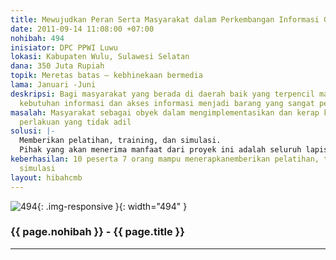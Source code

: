 ```yaml
---
title: Mewujudkan Peran Serta Masyarakat dalam Perkembangan Informasi Global
date: 2011-09-14 11:08:00 +07:00
nohibah: 494
inisiator: DPC PPWI Luwu
lokasi: Kabupaten Wulu, Sulawesi Selatan
dana: 350 Juta Rupiah
topik: Meretas batas – kebhinekaan bermedia
lama: Januari -Juni
deskripsi: Bagi masyarakat yang berada di daerah baik yang terpencil maupun tidak,
  kebutuhan informasi dan akses informasi menjadi barang yang sangat penting
masalah: Masyarakat sebagai obyek dalam mengimplementasikan dan kerap kali mendapatkan
  perlakuan yang tidak adil
solusi: |-
  Memberikan pelatihan, training, dan simulasi.
  Pihak yang akan menerima manfaat dari proyek ini adalah seluruh lapisan masyarakat, petani, mahasiswa, pengangguran sekalipun
keberhasilan: 10 peserta 7 orang mampu menerapkanemberikan pelatihan, training, dan
  simulasi
layout: hibahcmb
---
```


![494](/static/img/hibahcmb/494.png){: .img-responsive }{: width="494" }

### {{ page.nohibah }} - {{ page.title }}

---
